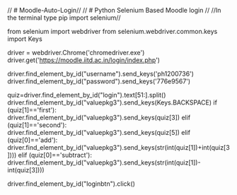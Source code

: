 // # Moodle-Auto-Login//
// # Python Selenium Based Moodle login //
//In the terminal type pip import selenium//

from selenium import webdriver
from selenium.webdriver.common.keys import Keys

driver = webdriver.Chrome('chromedriver.exe')
driver.get('https://moodle.iitd.ac.in/login/index.php')

driver.find_element_by_id("username").send_keys('ph1200736')
driver.find_element_by_id("password").send_keys('776e9567')

quiz=driver.find_element_by_id("login").text[51:].split()
driver.find_element_by_id("valuepkg3").send_keys(Keys.BACKSPACE)
if (quiz[1]=='first'):
	driver.find_element_by_id("valuepkg3").send_keys(quiz[3])
elif (quiz[1]=='second'):
	driver.find_element_by_id("valuepkg3").send_keys(quiz[5])
elif (quiz[0]=='add'):
	driver.find_element_by_id("valuepkg3").send_keys(str(int(quiz[1])+int(quiz[3])))
elif (quiz[0]=='subtract'):
	driver.find_element_by_id("valuepkg3").send_keys(str(int(quiz[1])-int(quiz[3])))

driver.find_element_by_id("loginbtn").click()
